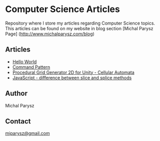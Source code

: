 # Computer Science Articles

Repository where I store my articles regarding Computer Science topics. This articles can be found on my website in blog section [Michal Parysz Page] (http://www.michalparysz.com/blog)

## Articles

* [Hello World](helloworld.md)
* [Command Pattern](commandpattern.md)
* [Procedural Grid Generator 2D for Unity - Cellular Automata](proceduralgridgeneration2dcellularautomata.md)
* [JavaScript - difference between slice and splice methods](javaScriptSliceSplice.md)

## Author
Michal Parysz

## Contact
miparysz@gmail.com

